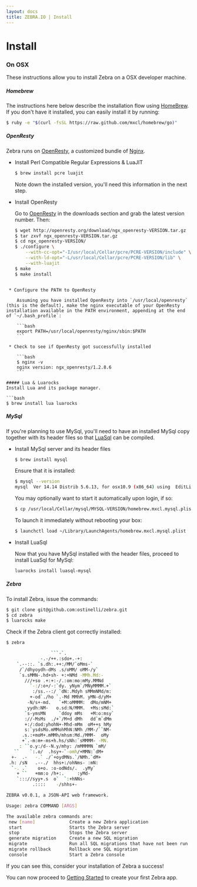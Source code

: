 ```yaml
---
layout: docs
title: ZEBRA.IO | Install
---
```



# Install

### On OSX
These instructions allow you to install Zebra on a OSX developer machine.

##### Homebrew
The instructions here below describe the installation flow using [HomeBrew](http://brew.sh/).
If you don't have it installed, you can easily install it by running:

```bash
$ ruby -e "$(curl -fsSL https://raw.github.com/mxcl/homebrew/go)"
```

##### OpenResty
Zebra runs on [OpenResty](http://openresty.org/), a customized bundle of [Nginx](http://nginx.org/).

 * Install Perl Compatible Regular Expressions & LuaJIT

    ```bash
    $ brew install pcre luajit
    ````
    Note down the installed version, you'll need this information in the next step.

 * Install OpenResty

    Go to [OpenResty](http://openresty.org/) in the downloads section and grab the latest version number. Then:

    ```bash
    $ wget http://openresty.org/download/ngx_openresty-VERSION.tar.gz
    $ tar zxvf ngx_openresty-VERSION.tar.gz
    $ cd ngx_openresty-VERSION/
    $ ./configure \
        --with-cc-opt="-I/usr/local/Cellar/pcre/PCRE-VERSION/include" \
        --with-ld-opt="-L/usr/local/Cellar/pcre/PCRE-VERSION/lib" \
        --with-luajit
    $ make
    $ make install
```

 * Configure the PATH to OpenResty

    Assuming you have installed OpenResty into `/usr/local/openresty` (this is the default), make the nginx executable of your OpenResty installation available in the PATH environment, appending at the end of `~/.bash_profile`:

    ```bash
    export PATH=/usr/local/openresty/nginx/sbin:$PATH
    ```

 * Check to see if OpenResty got successfully installed

    ```bash
    $ nginx -v
    nginx version: ngx_openresty/1.2.8.6
    ```

##### Lua & Luarocks
Install Lua and its package manager.

```bash
$ brew install lua luarocks
```


##### MySql
If you're planning to use MySql, you'll need to have an installed MySql copy together with its header files so that [LuaSql](http://www.keplerproject.org/luasql/) can be compiled.

* Install MySql server and its header files

    ```bash
    $ brew install mysql
    ```

    Ensure that it is installed:

    ```bash
    $ mysql --version
    mysql  Ver 14.14 Distrib 5.6.13, for osx10.9 (x86_64) using  EditLine wrapper
    ```

    You may optionally want to start it automatically upon login, if so:

    ```bash
    $ cp /usr/local/Cellar/mysql/MYSQL-VERSION/homebrew.mxcl.mysql.plist ~/Library/LaunchAgents/
    ```

    To launch it immediately without rebooting your box:

    ```bash
    $ launchctl load ~/Library/LaunchAgents/homebrew.mxcl.mysql.plist
    ```


* Install LuaSql

    Now that you have MySql installed with the header files, proceed to install LuaSql for MySql:

    ```bash
    luarocks install luasql-mysql
    ```


##### Zebra
To install Zebra, issue the commands:

```bash
$ git clone git@github.com:ostinelli/zebra.git
$ cd zebra
$ luarocks make
```

Check if the Zebra client got correctly installed:

```bash
$ zebra

                 ```-`.
             -.-/++.:sdo+.-+:
    `.--::. `s.dh:.++:/MM/`oMms-`
     /`/dhyoydh-dMs .s/oMM/ oMM-/y`
     `s.sMMN-.hd+sh- +:+NMd -MMh.Md:-
       ///+so .+:+:-/.:om:mo:mMy.MMNd
         `-:/:o+/-:`dy. yNym`/MNyMMMM.+`
          :/ss.--:/ `dN:.Mdyh sMMmNMd/m:
         +-od`./ho `.-Md MMhM. yMN-d/yM+
        -N/s+-md.   `+M:oMMMM:  dMo/mNM+
        yydh:NM-   o.sd:N/MMM.  +Ms:sMd:`
       `s-ymsMN     `ddoy mMs   +M:o:msy`
       ://-MsMs  ./+`/M+d dMh   dd`m`dMm
       +:/:dod:yhohN+-Mhd-mMm  oM++s hMy
       s:`ysdsMo.mMMohMhN:NMh /MM-/``NM-
      .s.:+moM+.mMMh/mhsm:Md./MMM-  oMy
      +`.-m:m+-ms+h.hs/sNh:`sMMMM- -MN.
     : ``o.y:/d--N.y/mhy: /mMMMMN `mM/
   ``    `:.o/  .hsy+-`-omh/+MMN:`dM+
  +-  .-   -.` ./`+oydMNs.`/NMh.`dM+
 .h: /sN   .--./  hhs+:/ohNms- :mN:
  `-. .`    o+o. :o-odNds/.  .yMy`
    + ``   +mm:o /h+:.     :yMd-
    `::://syy+.s  o`  `:+hNNs-
          .::::    -/shhs+-

ZEBRA v0.0.1, a JSON-API web framework.

Usage: zebra COMMAND [ARGS]

The available zebra commands are:
 new [name]             Create a new Zebra application
 start                  Starts the Zebra server
 stop                   Stops the Zebra server
 generate migration     Create a new SQL migration
 migrate                Run all SQL migrations that have not been run
 migrate rollback       Rollback one SQL migration
 console                Start a Zebra console

```

If you can see this, consider your installation of Zebra a success!

You can now proceed to [Getting Started](/docs/getting_started.html) to create your first Zebra app.
